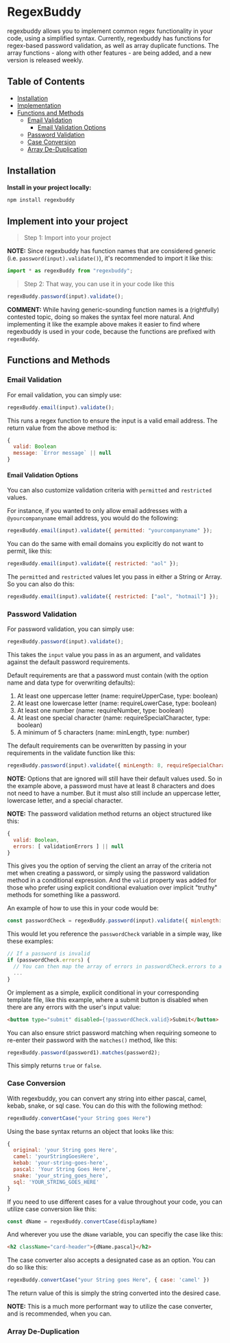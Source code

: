 # RegexBuddy

regexbuddy allows you to implement common regex functionality in your code, using a simplified syntax. Currently, regexbuddy has functions for regex-based password validation, as well as array duplicate functions. The array functions - along with other features - are being added, and a new version is released weekly.

## Table of Contents

- [Installation](#installation)
- [Implementation](#implement-into-your-project)
- [Functions and Methods](#functions-and-methods)
  - [Email Validation](#email-validation)
    - [Email Validation Options](#email-validation-options)
  - [Password Validation](#password-validation)
  - [Case Conversion](#case-conversion)
  - [Array De-Duplication](#array-de-duplication)

## Installation

**Install in your project locally:**

```bash
npm install regexbuddy
```

## Implement into your project

> Step 1: Import into your project

**NOTE:** Since regexbuddy has function names that are considered generic (i.e. `password(input).validate()`), it's recommended to import it like this:

```javascript
import * as regexBuddy from "regexbuddy";
```

> Step 2: That way, you can use it in your code like this

```javascript
regexBuddy.password(input).validate();
```

**COMMENT:** While having generic-sounding function names is a (rightfully) contested topic, doing so makes the syntax feel more natural. And implementing it like the example above makes it easier to find where regexbuddy is used in your code, because the functions are prefixed with `regexBuddy`.

## Functions and Methods

### Email Validation

For email validation, you can simply use:

```javascript
regexBuddy.email(input).validate();
```

This runs a regex function to ensure the input is a valid email address. The return value from the above method is:

```javascript
{
  valid: Boolean
  message: `Error message` || null
}
```

#### Email Validation Options

You can also customize validation criteria with `permitted` and `restricted` values.

For instance, if you wanted to only allow email addresses with a `@yourcompanyname` email address, you would do the following:

```javascript
regexBuddy.email(input).validate({ permitted: "yourcompanyname" });
```

You can do the same with email domains you explicitly do not want to permit, like this:

```javascript
regexBuddy.email(input).validate({ restricted: "aol" });
```

The `permitted` and `restricted` values let you pass in either a String or Array. So you can also do this:

```javascript
regexBuddy.email(input).validate({ restricted: ["aol", "hotmail"] });
```

### Password Validation

For password validation, you can simply use:

```javascript
regexBuddy.password(input).validate();
```

This takes the `input` value you pass in as an argument, and validates against the default password requirements.

Default requirements are that a password must contain (with the option name and data type for overwriting defaults):

1. At least one uppercase letter (name: requireUpperCase, type: boolean)
2. At least one lowercase letter (name: requireLowerCase, type: boolean)
3. At least one number (name: requireNumber, type: boolean)
4. At least one special character (name: requireSpecialCharacter, type: boolean)
5. A minimum of 5 characters (name: minLength, type: number)

The default requirements can be overwritten by passing in your requirements in the validate function like this:

```javascript
regexBuddy.password(input).validate({ minLength: 8, requireSpecialCharacter: false });
```

**NOTE:** Options that are ignored will still have their default values used. So in the example above, a password must have at least 8 characters and does not need to have a number. But it must also still include an uppercase letter, lowercase letter, and a special character.

**NOTE:** The password validation method returns an object structured like this:

```javascript
{
  valid: Boolean,
  errors: [ validationErrors ] || null
}
```

This gives you the option of serving the client an array of the criteria not met when creating a password, or simply using the password validation method in a conditional expression. And the `valid` property was added for those who prefer using explicit conditional evaluation over implicit "truthy" methods for something like a password.

An example of how to use this in your code would be:

```javascript
const passwordCheck = regexBuddy.password(input).validate({ minlength: 8, requireSpecialCharacter: false });
```

This would let you reference the `passwordCheck` variable in a simple way, like these examples:

```javascript
// If a password is invalid
if (passwordCheck.errors) {
  // You can then map the array of errors in passwordCheck.errors to a DOM object, like a toast, modal, etc.
  ...
}
```

Or implement as a simple, explicit conditional in your corresponding template file, like this example, where a submit button is disabled when there are any errors with the user's input value:

```html
<button type="submit" disabled={!passwordCheck.valid}>Submit</button>
```

You can also ensure strict password matching when requiring someone to re-enter their password with the `matches()` method, like this:

```javascript
regexBuddy.password(password1).matches(password2);
```

This simply returns `true` or `false`.

### Case Conversion

With regexbuddy, you can convert any string into either pascal, camel, kebab, snake, or sql case. You can do this with the following method:

```javascript
regexBuddy.convertCase("your String goes Here")
```

Using the base syntax returns an object that looks like this:

```javascript
{
  original: 'your String goes Here',
  camel: 'yourStringGoesHere',
  kebab: 'your-string-goes-here',
  pascal: 'Your String Goes Here',
  snake: 'your_string_goes_here',
  sql: 'YOUR_STRING_GOES_HERE'
}
```

If you need to use different cases for a value throughout your code, you can utilize case conversion like this:

```javascript
const dName = regexBuddy.convertCase(displayName)
```

And wherever you use the `dName` variable, you can specifiy the case like this:

```html
<h2 className="card-header">{dName.pascal}</h2>
```

The case converter also accepts a designated case as an option. You can do so like this:

```javascript
regexBuddy.convertCase("your String goes Here", { case: 'camel' })
```

The return value of this is simply the string converted into the desired case.

**NOTE:** This is a much more performant way to utilize the case converter, and is recommended, when you can.

### Array De-Duplication
